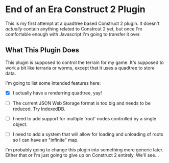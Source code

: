 End of an Era Construct 2 Plugin
================================

This is my first attempt at a quadtree based Construct 2 plugin. It doesn't *actually* contain anything related to Constrcut 2 yet, but once I'm comfortable enough with Javascript I'm going to transfer it over. 

What This Plugin Does
---------------------

This plugin is supposed to control the terrain for my game. It's supposed to work a bit like terraria or worms, except that it uses a quadtree to store data.

I'm going to list some intended features here:
- [x] I actually have a renderring quadtree, yay!
- [ ] The current JSON Web Storage format is too big and needs to be reduced. Try IndexedDB. 
- [ ] I need to add support for multiple 'root' nodes controlled by a single object. 
- [ ] I need to add a system that will allow for loading and unloading of roots so I can have an "infinite" map. 



I'm probably going to change this plugin into something more generic later. Either that or I'm just going to give up on Construct 2 entirely. We'll see... 
